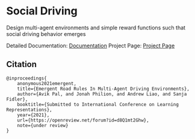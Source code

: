 # Social Driving
Design multi-agent environments and simple reward functions such that social driving behavior emerges

Detailed Documentation: [Documentation](https://avikpal.gitbook.io/social-driving/)
Project Page: [Project Page](https://github.com/fidler-lab/social-driving)

## Citation

```
@inproceedings{
    anonymous2021emergent,
    title={Emergent Road Rules In Multi-Agent Driving Environments},
    author={Avik Pal, and Jonah Philion, and Andrew Liao, and Sanja Fidler},
    booktitle={Submitted to International Conference on Learning Representations},
    year={2021},
    url={https://openreview.net/forum?id=d8Q1mt2Ghw},
    note={under review}
}
```

